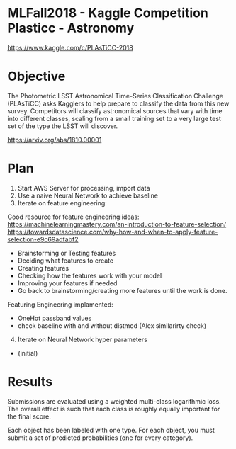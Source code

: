 # MLFall2018 - Kaggle Competition Plasticc - Astronomy 
https://www.kaggle.com/c/PLAsTiCC-2018


# Objective

The Photometric LSST Astronomical Time-Series Classification Challenge (PLAsTiCC) asks Kagglers to help prepare to classify the data from this new survey. Competitors will classify astronomical sources that vary with time into different classes, scaling from a small training set to a very large test set of the type the LSST will discover.

https://arxiv.org/abs/1810.00001

# Plan

1) Start AWS Server for processing, import data
2) Use a naive Neural Network to achieve baseline
3) Iterate on feature engineering:

Good resource for feature engineering ideas: https://machinelearningmastery.com/an-introduction-to-feature-selection/
https://towardsdatascience.com/why-how-and-when-to-apply-feature-selection-e9c69adfabf2

- Brainstorming or Testing features
- Deciding what features to create
- Creating features
- Checking how the features work with your model
- Improving your features if needed
- Go back to brainstorming/creating more features until the work is done.

Featuring Engineering implamented:
- OneHot passband values 
- check baseline with and without distmod (Alex similarirty check)

4) Iterate on Neural Network hyper parameters
- (initial) 

# Results
Submissions are evaluated using a weighted multi-class logarithmic loss. The overall effect is such that each class is roughly equally important for the final score.

Each object has been labeled with one type. For each object, you must submit a set of predicted probabilities (one for every category). 
